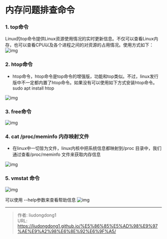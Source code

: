 # 内存问题排查命令


### 1. top命令
Linux的top命令提供Linux资源使用情况的实时更新信息。不仅可以查看Linux内存，也可以查看CPU以及各个进程之间的对资源的占用情况。使用方式如下：
![img](https://img2020.cnblogs.com/blog/1823155/202106/1823155-20210629180409728-33091310.png)

### 2. htop命令
- htop命令，htop命令是top命令的增强版，功能和top类似。不过，linux发行版中不一定都内置了htop命令。如果没有可以使用如下方式安装htop命令。sudo apt install htop

![img](https://img2020.cnblogs.com/blog/1823155/202106/1823155-20210629180641570-1383412175.png)

### 3. free命令
![img](https://img2020.cnblogs.com/blog/1823155/202106/1823155-20210629181256974-1200237495.png)

### 4. cat /proc/meminfo 内存映射文件
- 在linux中一切皆为文件，linux内核中把系统信息都映射到/proc 目录中，我们通过查看/proc/meminfo 文件来获取内存信息

![img](https://img2020.cnblogs.com/blog/1823155/202106/1823155-20210629181307109-1367829254.png)

### 5. vmstat 命令
![img](https://img2020.cnblogs.com/blog/1823155/202106/1823155-20210629181353061-37916802.png)

可以使用 --help参数来查看帮助信息
![img](https://img2020.cnblogs.com/blog/1823155/202106/1823155-20210629181406050-99451376.png)



---

> 作者: liudongdong1  
> URL: https://liudongdong1.github.io/%E5%86%85%E5%AD%98%E9%97%AE%E9%A2%98%E6%8E%92%E6%9F%A5/  

